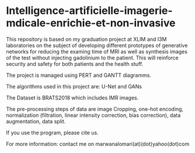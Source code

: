 # Intelligence-artificielle-imagerie-mdicale-enrichie-et-non-invasive

This repository is based on my graduation project at XLIM and I3M laboratories on the subject of developing different prototypes of generative networks for reducing the examing time of MRI as well as synthesis images of the test without injecting gadolinium to the patient. This will reinforce security and safety for both patients and the health stuff.

The project is managed using PERT and GANTT diagramms.

The algorithms used in this project are: U-Net and GANs

The Dataset is BRATS2018 which includes IMR images.

The pre-processing	steps of data are image Cropping, one-hot encoding, normalization (filtration, linear intensity correction, bias correction), data augmentation, data split.

If you use the program, please cite us.

For more information: contact me on marwanalomari(at)(dot)yahoo(dot)com
